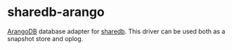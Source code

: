 # sharedb-arango

[ArangoDB](https://github.com/arangodb/arangodb) database adapter for [sharedb](https://github.com/share/sharedb). This
driver can be used both as a snapshot store and oplog.
